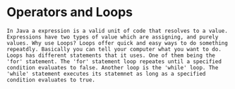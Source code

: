 # Operators and Loops

    In Java a expression is a valid unit of code that resolves to a value. Expressions have two types of value which are assigning, and purely values. Why use Loops? Loops offer quick and easy ways to do something repeatdly. Basically you can tell your computer what you want to do. Loops has different statements that it uses. One of them being the 'for' statement. The 'for' statement loop repeates until a specified condition evaluates to false. Another loop is the 'while' loop. The 'while' statement executes its statemnet as long as a specified condition evaluates to true.
